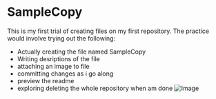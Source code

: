 # SampleCopy
This is my first trial of creating files on my first repository.
The practice would involve trying out the following:
  - Actually creating the file named SampleCopy
  - Writing desriptions of the file
  - attaching an image to file
  - committing changes as i go along
  - preview the readme 
  - exploring deleting the whole repository when am done
![Image](https://github.com/user-attachments/assets/8b92d604-ecd4-4da6-8277-f570d79c59ad)
